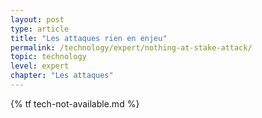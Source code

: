 ```yaml
---
layout: post
type: article
title: "Les attaques rien en enjeu"
permalink: /technology/expert/nothing-at-stake-attack/
topic: technology
level: expert
chapter: "Les attaques"
---
```


{% tf tech-not-available.md %}

